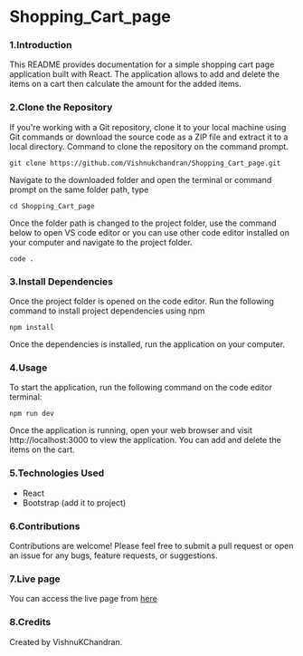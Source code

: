 # Shopping_Cart_page

### 1.Introduction

This README provides documentation for a simple shopping cart page application built with React. The application allows to add and delete the items on a cart then calculate the amount for the added items.

### 2.Clone the Repository

If you're working with a Git repository, clone it to your local machine using Git commands or download the source code as a ZIP file and extract it to a local directory. Command to clone the repository on the command prompt.

```
git clone https://github.com/Vishnukchandran/Shopping_Cart_page.git
```

Navigate to the downloaded folder and open the terminal or command prompt on the same folder path, type

```
cd Shopping_Cart_page
```

Once the folder path is changed to the project folder, use the command below to open VS code editor or you can use other code editor installed on your computer and navigate to the project folder.

```
code .
```

### 3.Install Dependencies

Once the project folder is opened on the code editor. Run the following command to install project dependencies using npm

```
npm install
```

Once the dependencies is installed, run the application on your computer.

### 4.Usage

To start the application, run the following command on the code editor terminal:

```
npm run dev
```

Once the application is running, open your web browser and visit http://localhost:3000 to view the application. You can add and delete the items on the cart.

### 5.Technologies Used

- React
- Bootstrap (add it to project)

### 6.Contributions

Contributions are welcome! Please feel free to submit a pull request or open an issue for any bugs, feature requests, or suggestions.

### 7.Live page

You can access the live page from [here](https://vkc-cart-page.netlify.app/)

### 8.Credits

Created by VishnuKChandran.
